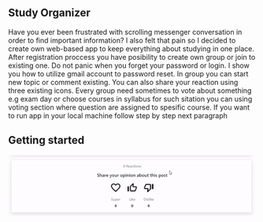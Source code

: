 ## Study Organizer

Have you ever been frustrated with scrolling messenger conversation in order to find important information? I also felt that
pain so I decided to create own web-based app to keep everything about studying in one place. After registration proccess you have posibility to create own group or join to existing one. Do not panic when you forget your password or login. I show you how to utilize gmail account to password reset. In group you can start new topic or comment existing. You can also share your reaction using three existing icons. Every group need sometimes to vote about something e.g exam day or choose courses in syllabus for such sitation you can using voting section where question are assigned to spesific course. If you want to run app in your local machine follow step by step next paragraph

## Getting started
![Alt Text](https://github.com/margolek/study-organizer/blob/master/studyOrganizer/static/gif/ezgif.com-gif-maker.gif)

